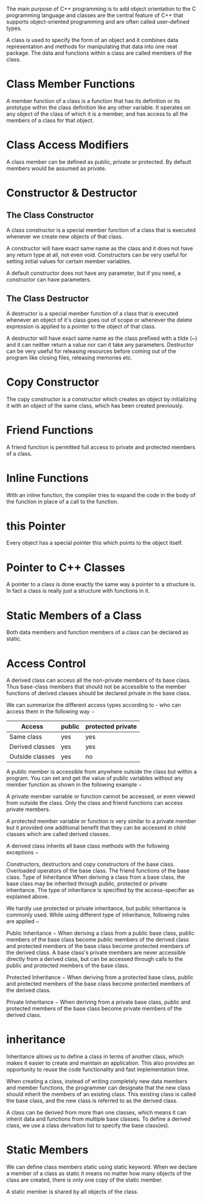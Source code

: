 The main purpose of C++ programming is to add object orientation to the C programming language and classes are the central feature of C++ that supports object-oriented programming and are often called user-defined types.

A class is used to specify the form of an object and it combines data representation and methods for manipulating that data into one neat package. The data and functions within a class are called members of the class.

# Class Member Functions
A member function of a class is a function that has its definition or its prototype within the class definition like any other variable. It operates on any object of the class of which it is a member, and has access to all the members of a class for that object.

# Class Access Modifiers
A class member can be defined as public, private or protected. By default members would be assumed as private.

# Constructor & Destructor

## The Class Constructor
A class constructor is a special member function of a class that is executed whenever we create new objects of that class.

A constructor will have exact same name as the class and it does not have any return type at all, not even void. Constructors can be very useful for setting initial values for certain member variables.

A default constructor does not have any parameter, but if you need, a constructor can have parameters.

## The Class Destructor
A destructor is a special member function of a class that is executed whenever an object of it's class goes out of scope or whenever the delete expression is applied to a pointer to the object of that class.

A destructor will have exact same name as the class prefixed with a tilde (~) and it can neither return a value nor can it take any parameters. Destructor can be very useful for releasing resources before coming out of the program like closing files, releasing memories etc.

# Copy Constructor
The copy constructor is a constructor which creates an object by initializing it with an object of the same class, which has been created previously.

# Friend Functions
A friend function is permitted full access to private and protected members of a class.

# Inline Functions
With an inline function, the compiler tries to expand the code in the body of the function in place of a call to the function.

# this Pointer
Every object has a special pointer this which points to the object itself.

# Pointer to C++ Classes
A pointer to a class is done exactly the same way a pointer to a structure is. In fact a class is really just a structure with functions in it.

# Static Members of a Class
Both data members and function members of a class can be declared as static.

# Access Control

A derived class can access all the non-private members of its base class. Thus base-class members that should not be accessible to the member functions of derived classes should be declared private in the base class.

We can summarize the different access types according to - who can access them in the following way −

|Access |	public |	protected	private
|-----|-----|-----|
Same class |	yes |	yes |	yes
Derived classes |	yes |	yes |	no
Outside classes |	yes |	no |	no

A public member is accessible from anywhere outside the class but within a program. You can set and get the value of public variables without any member function as shown in the following example −

A private member variable or function cannot be accessed, or even viewed from outside the class. Only the class and friend functions can access private members.

A protected member variable or function is very similar to a private member but it provided one additional benefit that they can be accessed in child classes which are called derived classes.

A derived class inherits all base class methods with the following exceptions −

Constructors, destructors and copy constructors of the base class.
Overloaded operators of the base class.
The friend functions of the base class.
Type of Inheritance
When deriving a class from a base class, the base class may be inherited through public, protected or private inheritance. The type of inheritance is specified by the access-specifier as explained above.

We hardly use protected or private inheritance, but public inheritance is commonly used. While using different type of inheritance, following rules are applied −

Public Inheritance − When deriving a class from a public base class, public members of the base class become public members of the derived class and protected members of the base class become protected members of the derived class. A base class's private members are never accessible directly from a derived class, but can be accessed through calls to the public and protected members of the base class.

Protected Inheritance − When deriving from a protected base class, public and protected members of the base class become protected members of the derived class.

Private Inheritance − When deriving from a private base class, public and protected members of the base class become private members of the derived class.


# inheritance
 Inheritance allows us to define a class in terms of another class, which makes it easier to create and maintain an application. This also provides an opportunity to reuse the code functionality and fast implementation time.

When creating a class, instead of writing completely new data members and member functions, the programmer can designate that the new class should inherit the members of an existing class. This existing class is called the base class, and the new class is referred to as the derived class.

A class can be derived from more than one classes, which means it can inherit data and functions from multiple base classes. To define a derived class, we use a class derivation list to specify the base class(es).

# Static Members
We can define class members static using static keyword. When we declare a member of a class as static it means no matter how many objects of the class are created, there is only one copy of the static member.

A static member is shared by all objects of the class.
